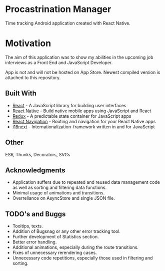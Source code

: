 # Procastrination Manager

Time tracking Android application created with React Native.

# Motivation

The aim of this application was to show my abilities in the upcoming job interviews as a Front End and JavaScript Developer.

App is not and will not be hosted on App Store. Newest compiled version is attached to this repository.

## Built With

* [React](https://reactjs.org/) - A JavaScript library for building user interfaces
* [React Native](https://facebook.github.io/react-native/) - Build native mobile apps using JavaScript and React
* [Redux](https://redux.js.org/) - A predictable state container for JavaScript apps
* [React Navigation](https://reactnavigation.org/) - Routing and navigation for your React Native apps
* [i18next](https://www.i18next.com/) - Internationalization-framework written in and for JavaScript

## Other

ES6, Thunks, Decorators, SVGs

## Acknowledgments

* Application suffers due to repeated and reused data management code as well as sorting and filtering data functions.
* Minimal usage of animations and transitions.
* Overreliance on AsyncStore and single JSON file.

## TODO's and Buggs

* Tooltips, texts.
* Addition of Bugsnag or any other error tracking tool.
* Further development of Statistics section.
* Better error handling.
* Additional animations, especially during the route transitions.
* Fixes of unnecessary rerendering cases.
* Unnecessary code repetitions, especially those used in filtering and sorting.
